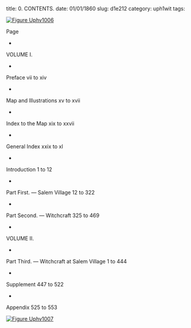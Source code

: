 title: 0. CONTENTS.
date: 01/01/1860
slug: d1e212
category: uph1wit
tags: 

<div markdown class="doc" id="d1e212">

<span markdown class="figure">[![Figure Uphv1006](archives/upham/gifs/Uphv1006.gif)](archives/upham/large/Uphv1006.jpg)</span>



Page

* 
VOLUME I.
 
* 
Preface vii to xiv


* 
Map and Illustrations xv to xvii


* 
Index to the Map xix to xxvii


* 
General Index xxix to xl


* 
Introduction 1 to 12


* 
Part First. — Salem Village 12 to 322


* 
Part Second. — Witchcraft 325 to 469



* 
VOLUME II.
 
* 
Part Third. — Witchcraft at Salem Village 1 to 444


* 
Supplement 447 to 522


* 
Appendix 525 to 553





<span markdown class="figure">[![Figure Uphv1007](archives/upham/gifs/Uphv1007.gif)](archives/upham/large/Uphv1007.jpg)</span>


</div>